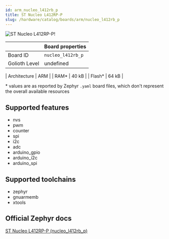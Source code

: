 ```yaml
---
id: arm_nucleo_l412rb_p
title: ST Nucleo L412RP-P
slug: /hardware/catalog/boards/arm/nucleo_l412rb_p
---
```


[//]: # (This is an auto-generated file, do not edit! Changes to it will be lost upon re-generation)

![ST Nucleo L412RP-P!](/img/boards/arm/nucleo_l412rb_p.jpg "ST Nucleo L412RP-P")

|                | Board properties     |
| -------------  | -------------------- |
| Board ID       | `nucleo_l412rb_p` |
| Golioth Level  | undefined       |

| Architecture   | ARM |
| RAM*           | 40 kB |
| Flash*         | 64 kB |

\* values are as reported by Zephyr `.yaml` board files, which don't represent the overall available resources



## Supported features

* nvs
* pwm
* counter
* spi
* i2c
* adc
* arduino_gpio
* arduino_i2c
* arduino_spi

## Supported toolchains

* zephyr
* gnuarmemb
* xtools

## Official Zephyr docs

[ST Nucleo L412RP-P (nucleo_l412rb_p)](https://docs.zephyrproject.org/latest/boards/arm/nucleo_l412rb_p/doc/index.html)
